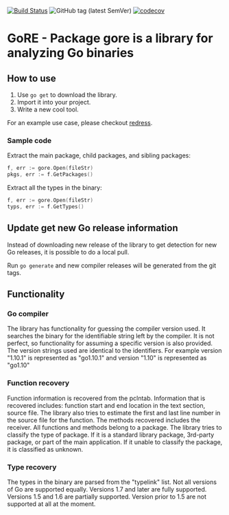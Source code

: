 [![Build Status](https://travis-ci.org/goretk/gore.svg?branch=master)](https://travis-ci.org/goretk/gore)
![GitHub tag (latest SemVer)](https://img.shields.io/github/v/tag/goretk/gore?label=release&sort=semver)
[![codecov](https://codecov.io/gh/goretk/gore/branch/develop/graph/badge.svg)](https://codecov.io/gh/goretk/gore)
# GoRE - Package gore is a library for analyzing Go binaries

## How to use

1. Use `go get` to download the library.
2. Import it into your project.
3. Write a new cool tool.

For an example use case, please checkout [redress](https://github.com/goretk/redress).

### Sample code

Extract the main package, child packages, and sibling packages:
```go
f, err := gore.Open(fileStr)
pkgs, err := f.GetPackages()
```

Extract all the types in the binary:
```go
f, err := gore.Open(fileStr)
typs, err := f.GetTypes()
```

## Update get new Go release information

Instead of downloading new release of the library to get detection
for new Go releases, it is possible to do a local pull.

Run `go generate` and new compiler releases will be generated from
the git tags.

## Functionality

### Go compiler

The library has functionality for guessing the compiler version
used. It searches the binary for the identifiable string left
by the compiler. It is not perfect, so functionality for assuming
a specific version is also provided. The version strings used are
identical to the identifiers. For example version "1.10.1" is
represented as "go1.10.1" and version "1.10" is represented as
"go1.10"

### Function recovery

Function information is recovered from the pclntab. Information
that is recovered includes: function start and end location in
the text section, source file. The library also tries to estimate
the first and last line number in the source file for the function.
The methods recovered includes the receiver. All functions and
methods belong to a package. The library tries to classify the
type of package. If it is a standard library package, 3rd-party
package, or part of the main application. If it unable to classify
the package, it is classified as unknown.

### Type recovery

The types in the binary are parsed from the "typelink" list. Not
all versions of Go are supported equally. Versions 1.7 and later
are fully supported. Versions 1.5 and 1.6 are partially supported.
Version prior to 1.5 are not supported at all at the moment.

